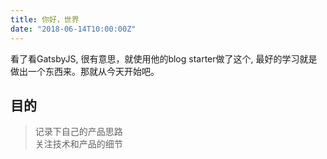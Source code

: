 ```yaml
---
title: 你好，世界
date: "2018-06-14T10:00:00Z"
---
```


看了看GatsbyJS, 很有意思，就使用他的blog starter做了这个, 最好的学习就是做出一个东西来。那就从今天开始吧。




## 目的  

> 记录下自己的产品思路  
> 关注技术和产品的细节